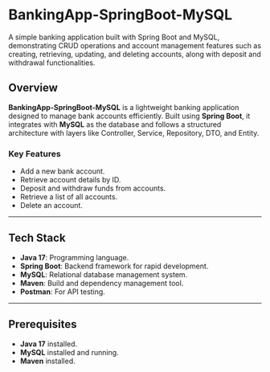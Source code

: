 # BankingApp-SpringBoot-MySQL
A simple banking application built with Spring Boot and MySQL, demonstrating CRUD operations and account management features such as creating, retrieving, updating, and deleting accounts, along with deposit and withdrawal functionalities.

## Overview
**BankingApp-SpringBoot-MySQL** is a lightweight banking application designed to manage bank accounts efficiently. Built using **Spring Boot**, it integrates with **MySQL** as the database and follows a structured architecture with layers like Controller, Service, Repository, DTO, and Entity.

### Key Features
- Add a new bank account.
- Retrieve account details by ID.
- Deposit and withdraw funds from accounts.
- Retrieve a list of all accounts.
- Delete an account.

---

## Tech Stack
- **Java 17**: Programming language.
- **Spring Boot**: Backend framework for rapid development.
- **MySQL**: Relational database management system.
- **Maven**: Build and dependency management tool.
- **Postman**: For API testing.

---

## Prerequisites
- **Java 17** installed.
- **MySQL** installed and running.
- **Maven** installed.
